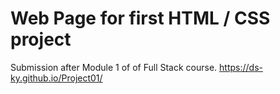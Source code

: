 # Web Page for first HTML / CSS project
Submission after Module 1 of of Full Stack course.
https://ds-ky.github.io/Project01/
